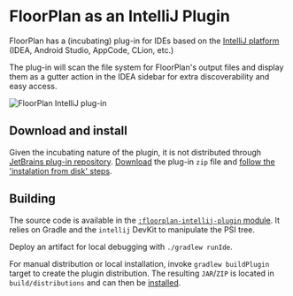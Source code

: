 # FloorPlan as an IntelliJ Plugin

FloorPlan has a (incubating) plug-in for IDEs based on the [IntelliJ platform](https://www.jetbrains.com/products.html) (IDEA, Android Studio, AppCode, CLion, etc.)

The plug-in will scan the file system for FloorPlan's output files and display them as a gutter action in the IDEA sidebar for extra discoverability and easy access.

![FloorPlan IntelliJ plug-in](images/floorplan-intellij-plugin.gif)

## Download and install

Given the incubating nature of the plugin, it is not distributed through [JetBrains plug-in repository](https://plugins.jetbrains.com/).
[Download](https://github.com/julioz/FloorPlan/tree/master/floorplan-intellij-plugin/distributions) the plug-in `zip` file and [follow the 'instalation from disk' steps](https://www.jetbrains.com/help/idea/managing-plugins.html#install_plugin_from_disk).

## Building

The source code is available in the [`:floorplan-intellij-plugin` module](https://github.com/julioz/FloorPlan/tree/master/floorplan-intellij-plugin). It relies on Gradle and the `intellij` DevKit to manipulate the PSI tree.

Deploy an artifact for local debugging with `./gradlew runIde`.

For manual distribution or local installation, invoke `gradlew buildPlugin` target to create the plugin distribution. The resulting `JAR`/`ZIP` is located in `build/distributions` and can then be [installed](https://www.jetbrains.com/help/idea/managing-plugins.html#install_plugin_from_disk).
 
